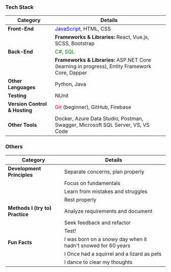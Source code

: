 ### Tech Stack

| **Category**                | **Details**                                                                 |
|-----------------------------|-----------------------------------------------------------------------------|
| **Front-End**                |  <span style="color:blue">JavaScript</span>, HTML, CSS           |
|                             |  **Frameworks & Libraries:** React, Vue.js, SCSS, Bootstrap                                     |
| **Back-End**                 | <span style="color:green">C#</span>, <span style="color:green">SQL</span> |
|                             | **Frameworks & Libraries:** ASP.NET Core (learning in progress), Entity Framework Core, Dapper           |
| **Other Languages**  | Python, Java                                                             |
| **Testing**                  | NUnit                                                                    |
| **Version Control & Hosting**| <span style="color:red">Git</span> (beginner), GitHub, Firebase           |
| **Other Tools**                    | Docker, Azure Data Studio, Postman, Swagger, Microsoft SQL Server, VS, VS Code |

### Others
| **Category**                | **Details**                                                                 |
|-----------------------------|------------------------------------------------------------------------|
| **Development Principles**   | Separate concerns, plan properly                                                  |
|                             | Focus on fundamentals                                                    |
|                             | Learn from mistakes and struggles                                                     |
|                             | Rest properly                                                  |
| **Methods I (try to) Practice**       | Analyze requirements and document                                                    |
|                             | Seek feedback and refactor                                                              |
|                             | Test!                                           |
| **Fun Facts**                | I was born on a snowy day when it hadn't snowed for 60 years                   |
|                             | I Once had a squirrel and a lizard as pets                                  |
|                             | I dance to clear my thoughts                                               |


